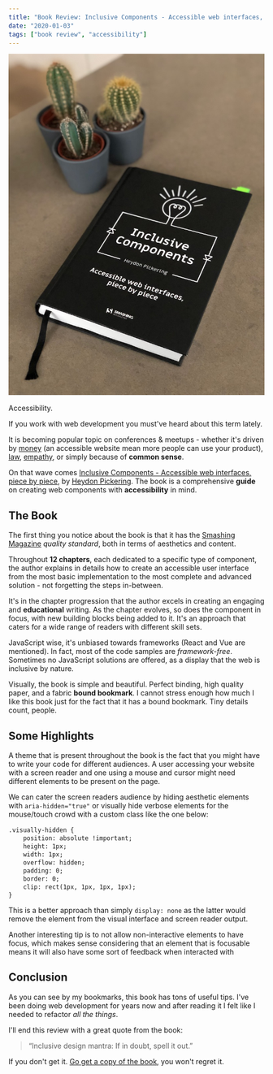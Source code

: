 ```yaml
---
title: "Book Review: Inclusive Components - Accessible web interfaces, piece by piece"
date: "2020-01-03"
tags: ["book review", "accessibility"]
---
```


![Inclusive Components Book Cover](./images/inclusive-components-book-cover.jpeg)

Accessibility. 

If you work with web development you must've heard about this term lately. 

It is becoming popular topic on conferences & meetups - whether it's driven by [money](https://karlgroves.com/2019/08/27/the-truth-about-the-roi-of-web-accessibility) (an accessible website mean more people can use your product), [law](https://en.wikipedia.org/wiki/Web_accessibility#Web_accessibility_legislation), [empathy](https://medium.com/cbc-digital-labs/developing-empathy-the-importance-of-digital-accessibility-workshops-18e40d79932a), or simply because of **common sense**.

On that wave comes [Inclusive Components - Accessible web interfaces, piece by piece](http://book.inclusive-components.design/), by [Heydon Pickering](https://twitter.com/heydonworks). The book is a comprehensive **guide** on creating web components with **accessibility** in mind. 

## The Book

The first thing you notice about the book is that it has the [Smashing Magazine](https://shop.smashingmagazine.com/) _quality standard_, both in terms of aesthetics and content. 

Throughout **12 chapters**, each dedicated to a specific type of component, the author explains in details how to create
 an accessible user interface from the most basic implementation to the most complete and advanced solution - not forgetting the steps in-between.
  
It's in the chapter progression that the author excels in creating an engaging and **educational** writing. As the chapter evolves, so does the component in focus, with new building blocks being added to
 it. It's an approach that caters for a wide range of readers with different skill sets. 
 
JavaScript wise, it's unbiased towards frameworks (React and Vue are mentioned). In fact, most of the code samples are _framework-free_. Sometimes no JavaScript solutions are offered, as a display that the web is inclusive by nature.

Visually, the book is simple and beautiful. Perfect binding, high quality paper, and a fabric **bound bookmark**. I cannot stress enough how much I like this book just for the fact that it has a bound bookmark. Tiny details count, people.


## Some Highlights

A theme that is present throughout the book is the fact that you might have to write your code for different audiences. A user accessing your website with a screen reader and one using a mouse and cursor might need different elements to be present on the page.

We can cater the screen readers audience by hiding aesthetic elements with `aria-hidden="true"` or visually hide verbose elements for the mouse/touch crowd with a custom class like the one below:

    .visually-hidden { 
        position: absolute !important;
        height: 1px; 
        width: 1px;
        overflow: hidden;
        padding: 0;
        border: 0;
        clip: rect(1px, 1px, 1px, 1px);
    } 

This is a better approach than simply `display: none` as the latter would remove the element from the visual interface and screen reader output.

Another interesting tip is to not allow non-interactive elements to have focus, which makes sense considering that an element that is focusable means it will also have some sort of feedback when interacted with

## Conclusion

As you can see by my bookmarks, this book has tons of useful tips. I've been doing web development for years now and after reading it I felt like I needed to refactor _all the things_.

I'll end this review with a great quote from the book:

> “Inclusive design mantra: If in doubt, spell it out.”

If you don't get it. [Go get a copy of the book](http://book.inclusive-components.design), you won't regret it.
